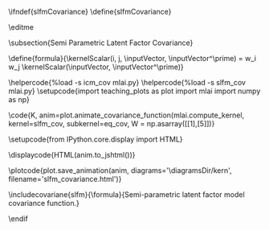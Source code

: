 \ifndef{slfmCovariance}
\define{slfmCovariance}

\editme

\subsection{Semi Parametric Latent Factor Covariance}

\define{formula}{\kernelScalar(i, j, \inputVector, \inputVector^\prime) = w_i w_j \kernelScalar(\inputVector, \inputVector^\prime)}

\helpercode{%load -s icm_cov mlai.py}
\helpercode{%load -s slfm_cov mlai.py}
\setupcode{import teaching_plots as plot
import mlai
import numpy as np}

\code{K, anim=plot.animate_covariance_function(mlai.compute_kernel, 
                                         kernel=slfm_cov, subkernel=eq_cov,
										 W = np.asarray([[1],[5]])}

\setupcode{from IPython.core.display import HTML}

\displaycode{HTML(anim.to_jshtml())}

\plotcode{plot.save_animation(anim, 
                    diagrams='\diagramsDir/kern', 
				    filename='slfm_covariance.html')}


\includecovariane{slfm}{\formula}{Semi-parametric latent factor model covariance function.}

\endif

